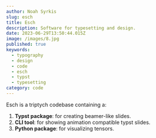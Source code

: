 ```yaml
---
author: Noah Syrkis
slug: esch
title: Esch
description: Software for typesetting and design.
date: 2023-06-29T13:50:44.015Z
image: /images/8.jpg
published: true
keywords:
  - typography
  - design
  - code
  - esch
  - typst
  - typesetting
category: code
---
```


Esch is a triptych codebase containing a:

1. **Typst package**: for creating beamer-like slides.
2. **CLI tool**: for showing animation compatible typst slides.
3. **Python package**: for visualizing tensors.
